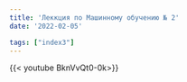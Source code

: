 ```yaml
---
title: 'Леккция по Машинному обучению № 2'
date: '2022-02-05'

tags: ["index3"]
---
```



{{< youtube BknVvQt0-0k>}}<br>



<!--more-->

